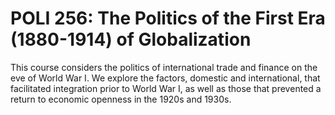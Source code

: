 # POLI 256: The Politics of the First Era (1880-1914) of Globalization

This course considers the politics of international trade and finance on the eve of World War I. We explore the factors, domestic and international, that facilitated integration prior to World War I, as well as those that prevented a return to economic openness in the 1920s and 1930s.